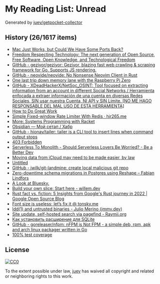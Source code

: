 # My Reading List: Unread

Generated by [juev/getpocket-collector](https://github.com/juev/getpocket-collector)

## History (26/1617 items)

- [Mac Just Works, but Could We Have Some Ports Back?](https://pjordan.substack.com/p/mac-just-works-but-could-we-have)
- [Freedom Respecting Technology: The next generation of Open Source, Free Software, Open Knowledge, and Technological Freedom](https://makesourcenotcode.github.io/freedom_respecting_technology.html)
- [GitHub - geziyor/geziyor: Geziyor, blazing fast web crawling & scraping framework for Go. Supports JS rendering.](https://github.com/geziyor/geziyor)
- [GitHub - neovide/neovide: No Nonsense Neovim Client in Rust](https://github.com/neovide/neovide)
- [One last trip down memory lane with the Raspberry Pi Zero](https://blog.alexellis.io/memory-lane-raspberry-pi-zero/)
- [GitHub - XDeadHackerX/NetSoc_OSINT: Tool focused on extracting information from an account in different Social Networks / Herramienta enfocada a extraer información de una cuenta en diversas Redes Sociales, SIN usar nuestra Cuenta, NI API y SIN Límite. [NO ME HAGO RESPONSABLE DEL MAL USO DE ESTA HERRAMIENTA]](https://github.com/XDeadHackerX/NetSoc_OSINT)
- [How to Do Great Work](http://paulgraham.com/greatwork.html)
- [Simple Fixed-window Rate Limiter With Redis · hjr265.me](https://hjr265.me/blog/simple-rate-limiter-with-redis)
- [More: Systems Programming with Racket](https://docs.racket-lang.org/more/index.html)
- [Obsidian — Мой сетап / Хабр](https://habr.com/ru/articles/735858/)
- [GitHub - hionay/tailer: tailer is a CLI tool to insert lines when command output stops](https://github.com/hionay/tailer)
- [403 Forbidden](https://dzone.com/articles/7-basic-principles-of-good-software-engineering)
- [Serverless To Monolith - Should Serverless Lovers Be Worried? - Be a Better Dev](https://beabetterdev.com/2023/05/20/serverless-to-monolith-should-serverless-lovers-be-worried/)
- [Moving data from iCloud may need to be made easier, by law](https://9to5mac.com/2023/06/28/moving-data-from-icloud-law/)
- [Untitled](https://lemire.me/blog/2023/07/01/parsing-time-stamps-faster-with-simd-instructions)
- [GitHub - jwilk/git-landmine: create local malicious git repo](https://github.com/jwilk/git-landmine)
- [Zero-downtime schema migrations in Postgres using Reshape – Fabian Lindfors](https://fabianlindfors.se/blog/schema-migrations-in-postgres-using-reshape/)
- [A Look at Bluesky.](https://juliette.page/blog/bluesky.html)
- [Build your own slice: Start here - willem.dev](https://www.willem.dev/articles/build-your-own-slice-start-here/)
- [Rust fact vs. fiction: 5 Insights from Google's Rust journey in 2022 | Google Open Source Blog](https://opensource.googleblog.com/2023/06/rust-fact-vs-fiction-5-insights-from-googles-rust-journey-2022.html)
- [Font size is useless; let’s fix it @ tonsky.me](https://tonsky.me/blog/font-size/)
- [ldd(1) and untrusted binaries - Julio Merino (jmmv.dev)](https://jmmv.dev/2023/07/ldd-untrusted-binaries.html)
- [Site update, self-hosted search via pagefind - Raymii.org](http://raymii.org/s/blog/Site_update_self_hosted_search_via_pagefind.html)
- [Как установить расширение для SQLite](https://antonz.ru/install-sqlite-extension/)
- [GitHub - goreleaser/nfpm: nFPM is Not FPM - a simple deb, rpm, apk and arch linux packager written in Go](https://github.com/goreleaser/nfpm)
- [100% test coverage](https://brandur.org/fragments/100-percent-coverage)

## License

[![CC0](https://mirrors.creativecommons.org/presskit/buttons/88x31/svg/cc-zero.svg)](https://creativecommons.org/publicdomain/zero/1.0/)

To the extent possible under law, [juev](https://github.com/juev) has waived all copyright and related or neighboring rights to this work.
